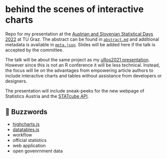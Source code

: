 # behind the scenes of interactive charts

Repo for my presentation at the [Austrian and Slovenian Statistical Days 2022](http://www.stat.tugraz.at/StatisticalDays2022/index.html) at TU Graz. 
The abstract can be found in [`abstract.md`](abstract.md) and additional metadata is available in [`meta.json`](meta.json).
Slides will be added here if the talk is accepted by the committee.

The talk will be about the same project as my [uRos2021 presentation](https://github.com/GregorDeCillia/pipedream/).
However since this is not an R conference it will be less technical.
Instead, the focus will lie on the advantages from empowering article authors to include interactive charts and tables without assistance from developers or designers.

The presentation will include sneak-peeks for the new webpage of Statistics Austria and the [STATcube API](https://github.com/statistikat/STATcubeR/).

## 🐝 Buzzwords

* [highcharts.js](https://www.highcharts.com/)
* [datatables.js](https://datatables.net/)
* workflow
* official statistics
* web application
* open govenrnment data
